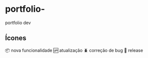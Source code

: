 # portfolio-
portfolio dev

## Ícones

:package: nova funcionalidade
:up: atualização
:beetle:  correção de bug
:checkered_flag: release